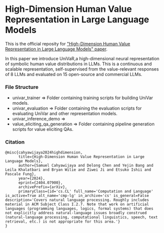 # High-Dimension Human Value Representation in Large Language Models

This is the official reposity for ["High-Dimension Human Value Representation in Large Language Models" paper](https://arxiv.org/abs/2404.07900). 

In this paper we introduce UniVaR,a high-dimensional neural representation of symbolic human value distributions in LLMs. This is a continuous and scalable representation, self-supervised from the value-relevant responses of 8 LLMs and evaluated on 15 open-source and commercial LLMs.

### File Structure
- univar_trainer => Folder containing training scripts for building UniVar models.
- univar_evaluation => Folder containing the evaluation scripts for evaluating UniVar and other representation models.
- univar_inference_demo =>
- value_eliciting_qa_generation => Folder containing pipeline generation scripts for value eliciting QAs.

### Citation
```
@misc{cahyawijaya2024highdimension,
      title={High-Dimension Human Value Representation in Large Language Models}, 
      author={Samuel Cahyawijaya and Delong Chen and Yejin Bang and Leila Khalatbari and Bryan Wilie and Ziwei Ji and Etsuko Ishii and Pascale Fung},
      year={2024},
      eprint={2404.07900},
      archivePrefix={arXiv},
      primaryClass={id='cs.CL' full_name='Computation and Language' is_active=True alt_name='cmp-lg' in_archive='cs' is_general=False description='Covers natural language processing. Roughly includes material in ACM Subject Class I.2.7. Note that work on artificial languages (programming languages, logics, formal systems) that does not explicitly address natural-language issues broadly construed (natural-language processing, computational linguistics, speech, text retrieval, etc.) is not appropriate for this area.'}
}
```